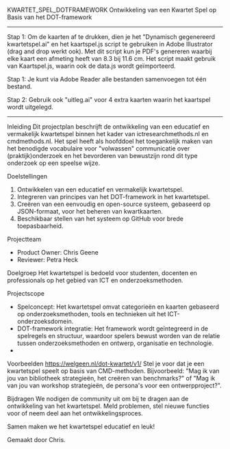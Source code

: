 KWARTET_SPEL_DOTFRAMEWORK
Ontwikkeling van een Kwartet Spel op Basis van het DOT-framework
___________________________
Stap 1: Om de kaarten af te drukken, dien je het "Dynamisch gegenereerd kwartetspel.ai" en het kaartspel.js script te gebruiken in Adobe Illustrator (drag and drop werkt ook). Met dit script kun je PDF's genereren waarbij elke kaart een afmeting heeft van 8.3 bij 11.6 cm. Het script maakt gebruik van Kaartspel.js, waarin ook de data.js wordt geïmporteerd.

Stap 1: Je kunt via Adobe Reader alle bestanden samenvoegen tot één bestand.

Stap 2: Gebruik ook "uitleg.ai" voor 4 extra kaarten waarin het kaartspel wordt uitgelegd.
___________________________
Inleiding
Dit projectplan beschrijft de ontwikkeling van een educatief en vermakelijk kwartetspel binnen het kader van ictresearchmethods.nl en cmdmethods.nl. Het spel heeft als hoofddoel het toegankelijk maken van het benodigde vocabulaire voor "volwassen" communicatie over (praktijk)onderzoek en het bevorderen van bewustzijn rond dit type onderzoek op een speelse wijze.

Doelstellingen
1. Ontwikkelen van een educatief en vermakelijk kwartetspel.
2. Integreren van principes van het DOT-framework in het kwartetspel.
3. Creëren van een eenvoudig en open-source systeem, gebaseerd op JSON-formaat, voor het beheren van kwartkaarten.
4. Beschikbaar stellen van het systeem op GitHub voor brede toepasbaarheid.

 Projectteam
- Product Owner: Chris Geene 
- Reviewer: Petra Heck

Doelgroep
Het kwartetspel is bedoeld voor studenten, docenten en professionals op het gebied van ICT en onderzoeksmethoden.

Projectscope
- Spelconcept: Het kwartetspel omvat categorieën en kaarten gebaseerd op onderzoeksmethoden, tools en technieken uit het ICT-onderzoeksdomein.
- DOT-framework integratie: Het framework wordt geïntegreerd in de spelregels en structuur, waardoor spelers bewust worden van de relatie tussen onderzoeksmethoden en ontwerp, organisatie en technologie.
- 
Voorbeelden
https://welgeen.nl/dot-kwartet/v1/ 
Stel je voor dat je een kwartetspel speelt op basis van CMD-methoden. Bijvoorbeeld: "Mag ik van jou van bibliotheek strategieën, het creëren van benchmarks?" of "Mag ik van jou van workshop strategieën, de persona's voor een ontwerpproject?".

Bijdragen
We nodigen de community uit om bij te dragen aan de ontwikkeling van het kwartetspel. Meld problemen, stel nieuwe functies voor of neem deel aan het ontwikkelingsproces.

Samen maken we het kwartetspel educatief en leuk!

Gemaakt door Chris.


